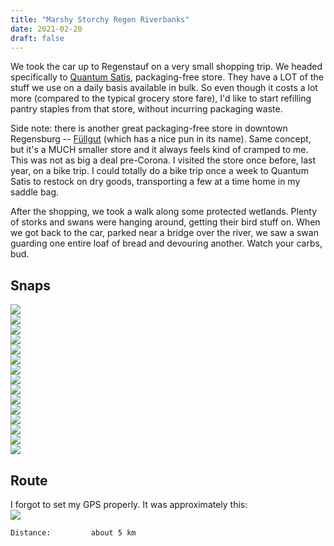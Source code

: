 ```yaml
---
title: "Marshy Storchy Regen Riverbanks"
date: 2021-02-20
draft: false
---
```


We took the car up to Regenstauf on a very small shopping trip.  We headed specifically to [Quantum Satis](https://www.quantum-satis.de/), packaging-free store.  They have a LOT of the stuff we use on a daily basis available in bulk.  So even though it costs a lot more (compared to the typical grocery store fare), I'd like to start refilling pantry staples from that store, without incurring packaging waste.  

Side note:  there is another great packaging-free store in downtown Regensburg -- [Füllgut](https://www.fuellgutregensburg.de/) (which has a nice pun in its name).  Same concept, but it's a MUCH smaller store and it always feels kind of cramped to me.  This was not as big a deal pre-Corona.  I visited the store once before, last year, on a bike trip.  I could totally do a bike trip once a week to Quantum Satis to restock on dry goods, transporting a few at a time home in my saddle bag.

After the shopping, we took a walk along some protected wetlands.  Plenty of storks and swans were hanging around, getting their bird stuff on.  When we got back to the car, parked near a bridge over the river, we saw a swan guarding one entire loaf of bread and devouring another.  Watch your carbs, bud.

## Snaps 
![](/IMG_8722.jpeg)  
![](/IMG_8723.jpeg)  
![](/IMG_8724.jpeg)  
![](/IMG_8725.jpeg)  
![](/IMG_8726.jpeg)  
![](/IMG_8727.jpeg)  
![](/IMG_8728.jpeg)  
![](/IMG_8729.jpeg)  
![](/IMG_8730.jpeg)  
![](/IMG_8731.jpeg)  
![](/IMG_8732.jpeg)  
![](/IMG_8733.jpeg)  
![](/IMG_8734.jpeg)  
![](/IMG_8735.jpeg)  
![](/IMG_8736.jpeg)  

## Route
I forgot to set my GPS properly.  It was approximately this:  
![](/20210220.jpg)  

```
Distance:         about 5 km
```
